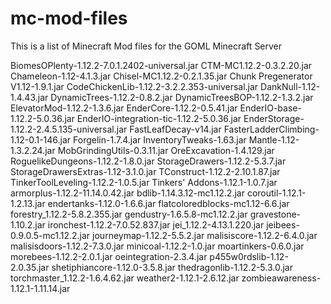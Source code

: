 # mc-mod-files

This is a list of Minecraft Mod files for the GOML Minecraft Server

BiomesOPlenty-1.12.2-7.0.1.2402-universal.jar
CTM-MC1.12.2-0.3.2.20.jar
Chameleon-1.12-4.1.3.jar
Chisel-MC1.12.2-0.2.1.35.jar
Chunk Pregenerator V1.12-1.9.1.jar
CodeChickenLib-1.12.2-3.2.2.353-universal.jar
DankNull-1.12-1.4.43.jar
DynamicTrees-1.12.2-0.8.2.jar
DynamicTreesBOP-1.12.2-1.3.2.jar
ElevatorMod-1.12.2-1.3.6.jar
EnderCore-1.12.2-0.5.41.jar
EnderIO-base-1.12.2-5.0.36.jar
EnderIO-integration-tic-1.12.2-5.0.36.jar
EnderStorage-1.12.2-2.4.5.135-universal.jar
FastLeafDecay-v14.jar
FasterLadderClimbing-1.12-0.1-146.jar
Forgelin-1.7.4.jar
InventoryTweaks-1.63.jar
Mantle-1.12-1.3.2.24.jar
MobGrindingUtils-0.3.11.jar
OreExcavation-1.4.129.jar
RoguelikeDungeons-1.12.2-1.8.0.jar
StorageDrawers-1.12.2-5.3.7.jar
StorageDrawersExtras-1.12-3.1.0.jar
TConstruct-1.12.2-2.10.1.87.jar
TinkerToolLeveling-1.12.2-1.0.5.jar
Tinkers' Addons-1.12.1-1.0.7.jar
armorplus-1.12.2-11.14.0.42.jar
bdlib-1.14.3.12-mc1.12.2.jar
coroutil-1.12.1-1.2.13.jar
endertanks-1.12.0-1.6.6.jar
flatcoloredblocks-mc1.12-6.6.jar
forestry_1.12.2-5.8.2.355.jar
gendustry-1.6.5.8-mc1.12.2.jar
gravestone-1.10.2.jar
ironchest-1.12.2-7.0.52.837.jar
jei_1.12.2-4.13.1.220.jar
jeibees-0.9.0.5-mc1.12.2.jar
journeymap-1.12.2-5.5.2.jar
malisiscore-1.12.2-6.4.0.jar
malisisdoors-1.12.2-7.3.0.jar
minicoal-1.12.2-1.0.jar
moartinkers-0.6.0.jar
morebees-1.12.2-2.0.1.jar
oeintegration-2.3.4.jar
p455w0rdslib-1.12-2.0.35.jar
shetiphiancore-1.12.0-3.5.8.jar
thedragonlib-1.12.2-5.3.0.jar
torchmaster_1.12.2-1.6.4.62.jar
weather2-1.12.1-2.6.12.jar
zombieawareness-1.12.1-1.11.14.jar
